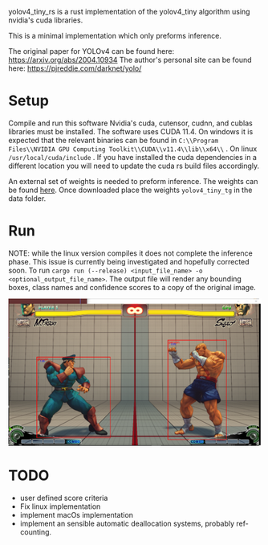 
yolov4_tiny_rs is a rust implementation of the yolov4_tiny algorithm using nvidia's cuda libraries. 

This is a minimal implementation which only preforms inference. 


The original paper for YOLOv4 can be found here: https://arxiv.org/abs/2004.10934
The author's personal site can be found here: https://pjreddie.com/darknet/yolo/

# Setup
Compile and run this software Nvidia's cuda, cutensor, cudnn, and cublas libraries must be installed.
The software uses CUDA 11.4.
On windows it is expected that the relevant binaries can be found in `C:\\Program Files\\NVIDIA GPU Computing Toolkit\\CUDA\\v11.4\\lib\\x64\\` . 
On linux `/usr/local/cuda/include` .
If you have installed the cuda dependencies in a different location you will need to update the cuda rs build files accordingly.

An external set of weights is needed to preform inference. 
The weights can be found [here](https://1drv.ms:443/u/s!BGiQd8FswuzLsDKbg_p66EcXf1LZ?e=IvV84ojpWUGq-sUIK0jDnw&at=9).
Once downloaded place the weights `yolov4_tiny_tg` in the data folder.


# Run
NOTE: while the linux version compiles it does not complete the inference phase. This issue is currently being investigated and hopefully corrected soon.
To run `cargo run (--release) <input_file_name> -o <optional_output_file_name>`.
The output file will render any bounding boxes, class names and confidence scores to a copy of the original image.

![Inference Image](out.png)


# TODO
- user defined score criteria
- Fix linux implementation
- implement macOs implementation
- implement an sensible automatic deallocation systems, probably ref-counting.


